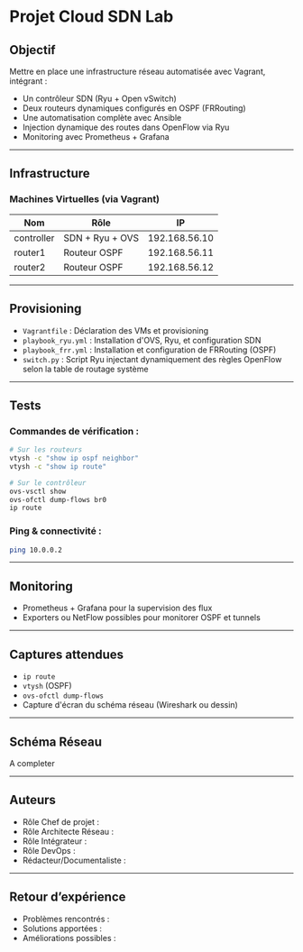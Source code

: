 # Projet Cloud SDN Lab

## Objectif

Mettre en place une infrastructure réseau automatisée avec Vagrant, intégrant :

- Un contrôleur SDN (Ryu + Open vSwitch)
- Deux routeurs dynamiques configurés en OSPF (FRRouting)
- Une automatisation complète avec Ansible
- Injection dynamique des routes dans OpenFlow via Ryu
- Monitoring avec Prometheus + Grafana

---

## Infrastructure

### Machines Virtuelles (via Vagrant)

| Nom        | Rôle              | IP              |
|------------|-------------------|-----------------|
| controller | SDN + Ryu + OVS   | 192.168.56.10   |
| router1    | Routeur OSPF      | 192.168.56.11   |
| router2    | Routeur OSPF      | 192.168.56.12   |

---

## Provisioning

- `Vagrantfile` : Déclaration des VMs et provisioning
- `playbook_ryu.yml` : Installation d'OVS, Ryu, et configuration SDN
- `playbook_frr.yml` : Installation et configuration de FRRouting (OSPF)
- `switch.py` : Script Ryu injectant dynamiquement des règles OpenFlow selon la table de routage système

---

## Tests

### Commandes de vérification :

```bash
# Sur les routeurs
vtysh -c "show ip ospf neighbor"
vtysh -c "show ip route"

# Sur le contrôleur
ovs-vsctl show
ovs-ofctl dump-flows br0
ip route
```

### Ping & connectivité :
```bash
ping 10.0.0.2
```

---

## Monitoring

- Prometheus + Grafana pour la supervision des flux
- Exporters ou NetFlow possibles pour monitorer OSPF et tunnels

---

## Captures attendues

- `ip route`
- `vtysh` (OSPF)
- `ovs-ofctl dump-flows`
- Capture d'écran du schéma réseau (Wireshark ou dessin)

---

## Schéma Réseau

A completer

---

## Auteurs

- Rôle Chef de projet :
- Rôle Architecte Réseau :
- Rôle Intégrateur :
- Rôle DevOps :
- Rédacteur/Documentaliste :

---

## Retour d’expérience

- Problèmes rencontrés :
- Solutions apportées :
- Améliorations possibles :
